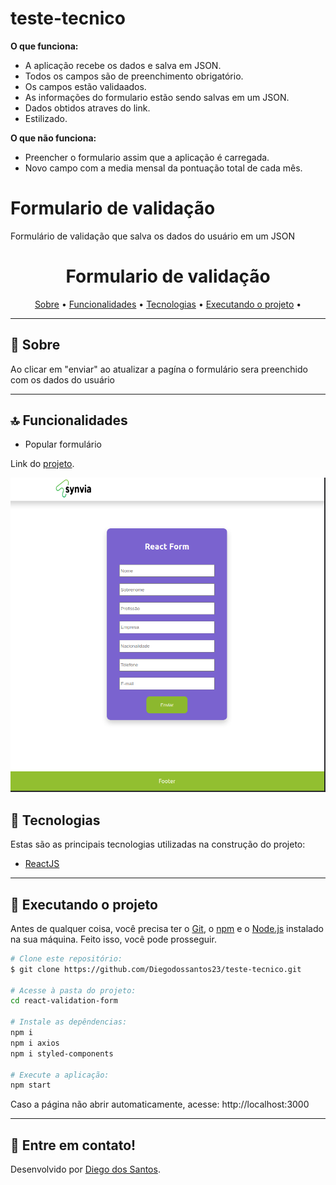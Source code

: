 # teste-tecnico

**O que funciona:**
- A aplicação recebe os dados e salva em JSON.
- Todos os campos são de preenchimento obrigatório.
- Os campos estão validaados.
- As informações do formulario estão sendo salvas em um JSON.
- Dados obtidos atraves do link.
- Estilizado.

**O que não funciona:**
- Preencher o formulario assim que a aplicação é carregada.
- Novo campo com a media mensal da pontuação total de cada mês.


# Formulario de validação
 Formulário de validação que salva os dados do usuário em um JSON
 


<!-- banner -->
<h1 align="center">
  Formulario de validação
</h1
---

<!-- index -->
<div align="center">
  <a href="#-sobre">Sobre</a> •
  <a href="#-funcionalidades">Funcionalidades</a> •
  <a href="#-tecnologias">Tecnologias</a> •
  <a href="#-executando-o-projeto">Executando o projeto</a> •
</div>

---

## 📄 Sobre
Ao clicar em "enviar" ao atualizar a pagína o formulário sera preenchido com os dados do usuário

---

## 🔝 Funcionalidades

- Popular formulário

<p align="center">
  
  Link do [projeto](https://aplicacao-react-1au2pkg4o-diegodossantos23.vercel.app/).
  
  </p>

<!-- imgs -->
<p align="center">
 
  ![BACKGROUND](https://github.com/Diegodossantos23/teste-tecnico/blob/main/assets/react-form.png?raw=true)

</p>

## 🔨 Tecnologias

Estas são as principais tecnologias utilizadas na construção do projeto:

- [ReactJS](https://reactjs.org/)

---

## 🚀 Executando o projeto

Antes de qualquer coisa, você precisa ter  o [Git](https://git-scm.com), o [npm](https://www.npmjs.com/) e o [Node.js](https://nodejs.org/en/) instalado na sua máquina. Feito isso, você pode prosseguir.

```bash
# Clone este repositório:
$ git clone https://github.com/Diegodossantos23/teste-tecnico.git

# Acesse à pasta do projeto:
cd react-validation-form

# Instale as depêndencias:
npm i
npm i axios
npm i styled-components

# Execute a aplicação:
npm start
```

Caso a página não abrir automaticamente, acesse: http://localhost:3000

---


## 🚀 Entre em contato!
Desenvolvido por [Diego dos Santos](https://www.linkedin.com/feed/).

